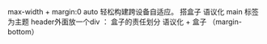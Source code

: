 max-width + margin:0 auto 轻松构建跨设备自适应。
搭盒子 
语议化 main 标签为主题
header外面放一个div  ： 盒子的责任划分
语议化 + 盒子 （margin-bottom）